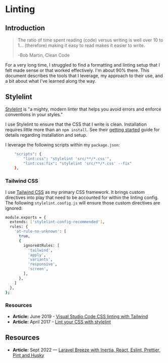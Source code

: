 # Linting

## Introduction

> The ratio of time spent reading (code) versus writing is well over 10 to 1... (therefore) making it easy to read makes it easier to write.
> 
> -Bob Martin, Clean Code

For a very long time, I struggled to find a formatting and linting setup that I felt made sense or that worked effectively. I'm about 90% there. This document describes the tools that I leverage, my approach to their use, and a bit about what I've learned along the way.

## Stylelint

[Stylelint](https://stylelint.io/) is "a mighty, modern linter that helps you avoid errors and enforce conventions in your styles."

I use Stylelint to ensure that the CSS that I write is clean. Installation requires little more than an `npm install`. See their [getting started](https://stylelint.io/user-guide/get-started) guide for details regarding installation and setup.

I leverage the following scripts within my `package.json`:

```bash
    "scripts": {
        "lint:css": "stylelint 'src/**/*.css'",
        "lint:css:fix": "stylelint 'src/**/*.css' --fix"
    },
```

### Tailwind CSS

I use [Tailwind CSS](https://tailwindcss.com/) as my primary CSS framework. It brings custom directives into play that need to be accounted for within the linting config. The following `stylelint.config.js` will ensure those custom directives are ignored:

```bash
module.exports = {
  extends: ['stylelint-config-recommended'],
  rules: {
    'at-rule-no-unknown': [
      true,
      {
        ignoreAtRules: [
          'tailwind',
          'apply',
          'variants',
          'responsive',
          'screen',
        ],
      },
    ]
  },
};
```

### Resources

* **Article:** June 2019 - [Visual Studio Code CSS linting with Tailwind](https://www.meidev.co/blog/visual-studio-code-css-linting-with-tailwind/)
* **Article:** April 2017 - [Lint your CSS with stylelint](https://css-tricks.com/stylelint/)

## Resources

* **Article:** Sept 2022 — [Laravel Breeze with Inertia, React, Eslint, Prettier, Pint and Husky](https://www.luckymedia.dev/blog/laravel-breeze-with-inertia-react-eslint-prettier-pint-and-husky)
